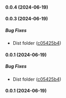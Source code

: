 #### 0.0.4 (2024-06-19)

#### 0.0.3 (2024-06-19)

##### Bug Fixes

- Dist folder ([c05425b4](https://github.com/bennycode/git-trauma/commit/c05425b4839275eb18ba5785c25ea1035e827977))

#### 0.0.1 (2024-06-19)

##### Bug Fixes

- Dist folder ([c05425b4](https://github.com/bennycode/git-trauma/commit/c05425b4839275eb18ba5785c25ea1035e827977))

#### 0.0.1 (2024-06-19)
